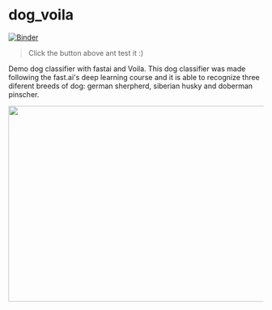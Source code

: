 # dog_voila 

[![Binder](https://mybinder.org/badge_logo.svg)](https://mybinder.org/v2/gh/mateuseap/dog_voila/HEAD?urlpath=%2Fvoila%2Frender%2Fdog_classifier.ipynb)
> Click the button above ant test it :)

Demo dog classifier with fastai and Voila. This dog classifier was made following the fast.ai's deep learning course and it is able to recognize three diferent breeds of dog: german sherpherd, siberian husky and doberman pinscher.

<p align="center">
  <img width="596" height="387" src="https://i.imgur.com/471GHt4.png">
  </br>
</p>

